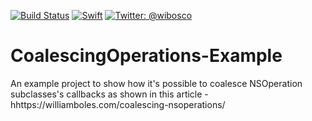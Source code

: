 [![Build Status](https://travis-ci.org/wibosco/CoalescingOperations-Example.svg)](https://travis-ci.org/wibosco/CoalescingOperations-Example)
<a href="https://swift.org"><img src="https://img.shields.io/badge/Swift-3.0-orange.svg?style=flat" alt="Swift" 
/></a>
<a href="https://twitter.com/wibosco"><img src="https://img.shields.io/badge/twitter-@wibosco-blue.svg?style=flat" alt="Twitter: @wibosco" /></a>

# CoalescingOperations-Example
An example project to show how it's possible to coalesce NSOperation subclasses's callbacks as shown in this article - hhttps://williamboles.com/coalescing-nsoperations/
